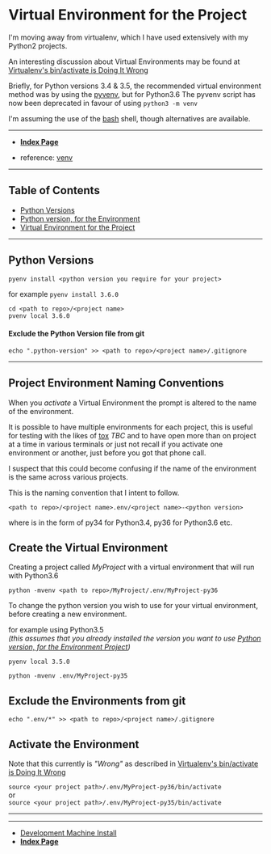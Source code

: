 # Virtual Environment for the Project
I'm moving away from virtualenv, which I have used extensively with my Python2 projects.

An interesting discussion about Virtual Environments may be found at [Virtualenv's bin/activate is Doing It Wrong](https://gist.github.com/datagrok/2199506)

Briefly, for Python versions 3.4 & 3.5, the recommended virtual environment method was by using the [pyvenv](https://docs.python.org/3/library/venv.html),  but for Python3.6 The pyvenv script has now been deprecated in favour of using
`python3 -m venv`


I'm assuming the use of the [bash](https://en.wikipedia.org/wiki/Bash_(Unix_shell)) shell, though alternatives are available.

----

* **[Index Page](README.md)**

* reference: [venv](https://docs.python.org/3/tutorial/venv.html)

----

## Table of Contents

* [Python Versions](#Python-Versions)
* [Python version, for the Environment](#Python-version,-for-the-Environment)
* [Virtual Environment for the Project](#Virtual-Environment-for-the-Project)




----


## Python Versions

`pyenv install <python version you require for your project>`

for example
`pyenv install 3.6.0`

`cd <path to repo>/<project name>`  
`pvenv local 3.6.0`

#### Exclude the Python Version file from git

`echo ".python-version" >> <path to repo>/<project name>/.gitignore`

----
## Project Environment Naming Conventions
When you *activate* a Virtual Environment the prompt is altered to the name of the environment.

It is possible to have multiple environments for each project, this is useful for testing with the likes of [tox](http://tox.readthedocs.io/en/stable/) *TBC* and to have open more than on project at a time in various terminals or just not recall if you activate one environment or another, just before you got that phone call.

I suspect that this could become confusing if the name of the environment is the same across various projects.

This is the naming convention that I intent to follow.

`<path to repo>/<project name>.env/<project name>-<python version>`

where <python version> is in the form of py34 for Python3.4, py36 for Python3.6 etc.

## Create the Virtual Environment

Creating a project called *MyProject* with a virtual environment that will run with Python3.6

`python -mvenv <path to repo>/MyProject/.env/MyProject-py36`

To change the python version you wish to use for your virtual environment, before creating a new environment.

for example using Python3.5  
*(this assumes that you already installed the version you want to use [Python version, for the Environment Project](#Python-version,-for-the-Environment-Project))*

`pyenv local 3.5.0`

`python -mvenv .env/MyProject-py35`

## Exclude the Environments from git

`echo ".env/*" >> <path to repo>/<project name>/.gitignore`

## Activate the Environment

Note that this currently is *"Wrong"* as described in [Virtualenv's bin/activate is Doing It Wrong](https://gist.github.com/datagrok/2199506)

`source <your project path>/.env/MyProject-py36/bin/activate`  
or  
`source <your project path>/.env/MyProject-py35/bin/activate`  

----
----

* [Development Machine Install](DevelopmentMachineInstall.md)
* **[Index Page](README.md)**



